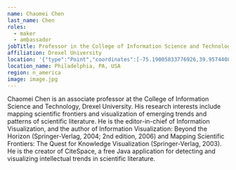 ```yaml
---
name: Chaomei Chen
last_name: Chen
roles:
  - maker
  - ambassador
jobTitle: Professor in the College of Information Science and Technology
affiliation: Drexel University
location: '{"type":"Point","coordinates":[-75.19005833776926,39.95744086961737]}'
location_name: Philadelphia, PA, USA
region: n_america
image: image.jpg
---
```

Chaomei Chen is an associate professor at the College of Information Science and Technology, Drexel University. His research interests include mapping scientific frontiers and visualization of emerging trends and patterns of scientific literature. He is the editor-in-chief of Information Visualization, and the author of Information Visualization: Beyond the Horizon (Springer-Verlag, 2004; 2nd edition, 2006) and Mapping Scientific Frontiers: The Quest for Knowledge Visualization (Springer-Verlag, 2003). He is the creator of CiteSpace, a free Java application for detecting and visualizing intellectual trends in scientific literature.

